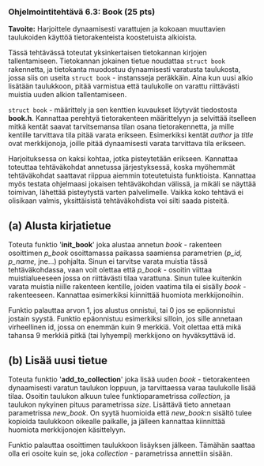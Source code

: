 ### Ohjelmointitehtävä 6.3: Book (25 pts)

**Tavoite:** Harjoittele dynaamisesti varattujen ja kokoaan muuttavien
  taulukoiden käyttöä tietorakenteista koostetuista alkioista.

Tässä tehtävässä toteutat yksinkertaisen tietokannan kirjojen
tallentamiseen. Tietokannan jokainen tietue noudattaa `struct book`
rakennetta, ja tietokanta muodostuu dynaamisesti varatusta taulukosta,
jossa siis on useita `struct book` - instansseja peräkkäin. Aina kun
uusi alkio lisätään taulukkoon, pitää varmistua että taulukolle on
varattu riittävästi muistia uuden alkion tallentamiseen.

`struct book` - määrittely ja sen kenttien kuvaukset löytyvät
 tiedostosta **book.h**.
 Kannattaa perehtyä tietorakenteen määrittelyyn
 ja selvittää itselleen mitkä kentät saavat tarvitsemansa tilan osana
 tietorakennetta, ja mille kentille tarvittava tila pitää varata
 erikseen. Esimerkiksi kentät *author* ja *title* ovat merkkijonoja, joille pitää
 dynaamisesti varata tarvittava tila erikseen.

Harjoituksessa on kaksi kohtaa, jotka pisteytetään erikseen.
Kannattaa toteuttaa tehtäväkohdat annetussa järjestyksessä,
koska myöhemmät tehtäväkohdat saattavat riippua aiemmin toteutetuista
funktioista. Kannattaa myös testata ohjelmaasi jokaisen tehtäväkohdan
välissä, ja mikäli se näyttää toimivan, lähettää pisteytystä varten
palvelimelle. Vaikka koko tehtävä ei olisikaan valmis, yksittäisistä
tehtäväkohdista voi silti saada pisteitä.

(a) Alusta kirjatietue
------------------

Toteuta funktio '**init_book**' joka alustaa annetun *book* -
rakenteen osoittimen *p_book* osoittamassa paikassa saamiensa parametrien
(*p_id, p_name,* jne...) pohjalta. Sinun ei tarvitse varata
muistia tässä tehtäväkohdassa, vaan voit olettaa että *p_book* - osoitin
viittaa muistialueeseen jossa on riittävästi tilaa varattuna. Sinun
tulee kuitenkin varata muistia niille rakenteen kentille, joiden
vaatima tila ei sisälly *book* - rakenteeseen. Kannattaa esimerkiksi
kiinnittää huomiota merkkijonoihin.

Funktio palauttaa arvon 1, jos alustus onnistui, tai 0 jos se
epäonnistui jostain syystä. Funktio epäonnistuu esimerkiksi silloin,
jos sille annetaan virheellinen id, jossa on enemmän
kuin 9 merkkiä. Voit olettaa että mikä tahansa 9 merkkiä pitkä (tai
lyhyempi) merkkijono on hyväksyttävä id.

(b) Lisää uusi tietue
-----------------

Toteuta funktio '**add_to_collection**' joka lisää uuden *book* -
tietorakenteen dynaamisesti varatun taulukon loppuun, ja tarvittaessa
varaa taulukolle lisää tilaa. Osoitin taulukon alkuun tulee
funktioparametrissa *collection*, ja taulukon nykyinen pituus parametrissa
*size*. Lisättävä tieto annetaan parametrissa *new_book*. On syytä
huomioida että *new_book*:n sisältö tulee kopioida taulukkoon oikealle
paikalle, ja jälleen kannattaa kiinnittää huomiota merkkijonojen
käsittelyyn.

Funktio palauttaa osoittimen taulukkoon lisäyksen jälkeen. Tämähän
saattaa olla eri osoite kuin se, joka *collection* - parametrissa annettiin
sisään.
